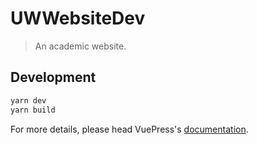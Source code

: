 # UWWebsiteDev

> An academic website.

## Development

```bash
yarn dev
yarn build
```

For more details, please head VuePress's [documentation](https://v1.vuepress.vuejs.org/).

